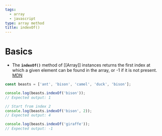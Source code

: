 ```yaml
---
tags:
  - array
  - javascript
type: array method
title: indexOf()
---
```

# Basics
- The **`indexOf()`** method of [[Array]] instances returns the first index at which a given element can be found in the array, or -1 if it is not present. [MDN](https://developer.mozilla.org/en-US/docs/Web/JavaScript/Reference/Global_Objects/Array/indexOf)
```javascript
const beasts = ['ant', 'bison', 'camel', 'duck', 'bison'];

console.log(beasts.indexOf('bison'));
// Expected output: 1

// Start from index 2
console.log(beasts.indexOf('bison', 2));
// Expected output: 4

console.log(beasts.indexOf('giraffe'));
// Expected output: -1

```
